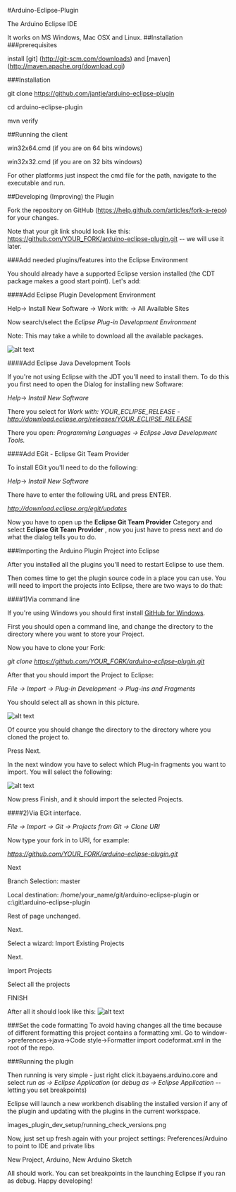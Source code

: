#Arduino-Eclipse-Plugin

The Arduino Eclipse IDE 

It works on MS Windows, Mac OSX and Linux.
##Installation 
###prerequisites

install [git] (http://git-scm.com/downloads) and [maven] (http://maven.apache.org/download.cgi)

###Installation

git clone https://github.com/jantje/arduino-eclipse-plugin

cd arduino-eclipse-plugin

mvn verify


##Running the client

win32x64.cmd (if you are on 64 bits windows)

win32x32.cmd (if you are on 32 bits windows)

For other platforms just inspect the cmd file for the path, navigate to the executable and run.


##Developing (Improving) the Plugin

Fork the repository on GitHub (https://help.github.com/articles/fork-a-repo) for your changes.

Note that your git link should look like this: https://github.com/YOUR_FORK/arduino-eclipse-plugin.git -- we will use it later.

###Add needed plugins/features into the Eclipse Environment

You should already have a supported Eclipse version installed (the CDT package makes a good start point). Let's add:

####Add Eclipse Plugin Development Environment

Help-> Install New Software -> Work with: -> All Available Sites

Now search/select the *Eclipse Plug-in Development Environment*

Note: This may take a while to download all the available packages.

![alt text](images_plugin_dev_setup/adding_pde.png "Adding the Plugin Development Environment")


####Add Eclipse Java Development Tools

If you're not using Eclipse with the JDT you'll need to install them. To do this you first need to open the Dialog for installing new Software:

*Help*-> *Install New Software*

There you select for *Work with:*  *YOUR_ECLIPSE_RELEASE - http://download.eclipse.org/releases/YOUR_ECLIPSE_RELEASE*

There you open:
*Programming Languages -> Eclipse Java Development Tools.*

####Add EGit - Eclipse Git Team Provider

To install EGit you'll need to do the following:

*Help*-> *Install New Software*

There have to enter the following URL and press ENTER.

 *http://download.eclipse.org/egit/updates*

Now you have to open up the **Eclipse Git Team Provider** Category and select **Eclipse Git Team Provider** , now you just have to press next and do what the dialog tells you to do.

<!-- Eclipse GitHub integration with task focused interface -->



###Importing the Arduino Plugin Project into Eclipse

After you installed all the plugins you'll need to restart Eclipse to use them.


Then comes time to get the plugin source code in a place you can use. You will need to import the projects into Eclipse, there are two ways to do that:

####1)Via command line


If you're using Windows you should first install [GitHub for Windows](http://windows.github.com/).

First you should open a command line, and change the directory to the directory where you want to store your Project.

Now you have to clone your Fork:

*git clone https://github.com/YOUR_FORK/arduino-eclipse-plugin.git*

After that you should import the Project to Eclipse:

*File -> Import -> Plug-in Development -> Plug-ins and Fragments*

You should select all as shown in this picture.


![alt text](images_plugin_dev_setup/plugins_import_config.png "Adding the Plugin Development Environment")

Of cource you should change the directory to the directory where you cloned the project to.

Press Next.

In the next window you have to select which Plug-in fragments you want to import.
You will select the following:

![alt text](images_plugin_dev_setup/plugins_select.png "Adding the Plugin Development Environment")


Now press Finish, and it should import the selected Projects.


####2)Via EGit interface.

*File -> Import -> Git -> Projects from Git -> Clone URI*

Now type your fork in to URI, for example:

*https://github.com/YOUR_FORK/arduino-eclipse-plugin.git*

Next

Branch Selection: master

Local destination: /home/your_name/git/arduino-eclipse-plugin
or c:\git\arduino-eclipse-plugin

Rest of page unchanged.

Next.

Select a wizard: Import Existing Projects

Next.

Import Projects

Select all the projects

FINISH

After all it should look like this: 
![alt text](images_plugin_dev_setup/Imported_projects.png "Projects imported")

###Set the code formatting
To avoid having changes all the time because of different formatting this project contains a formatting xml.
Go to window->preferences->java->Code style->Formatter import codeformat.xml in the root of the repo.

###Running the plugin

Then running is very simple - just right click it.bayaens.arduino.core and select *run as -> Eclipse Application* (or *debug as -> Eclipse Application* -- letting you set breakpoints)

Eclipse will launch a new workbench disabling the installed version if any of the plugin and updating with the plugins in the current workspace.

images_plugin_dev_setup/running_check_versions.png


Now, just set up fresh again with your project settings:
Preferences/Arduino to point to IDE and private libs

New Project, Arduino, New Arduino Sketch

All should work. You can set breakpoints in the launching Eclipse if you ran as debug. Happy developing!

